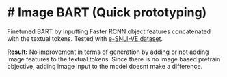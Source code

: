 # # Image BART (Quick prototyping)

Finetuned BART by inputting Faster RCNN object features concatenated with the textual tokens. Tested with [e-SNLI-VE dataset](https://github.com/virginie-do/e-SNLI-VE).

**Result:** No improvement in terms of generation by adding or not adding image features to the textual tokens. Since there is no image based pretrain objective, adding image input to the model doesnt make a difference.
